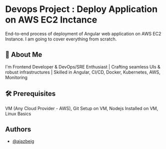 
# Devops Project : Deploy Application on AWS EC2 Inctance

End-to-end process of deployment of Angular web application on AWS EC2 Instance. I am going to cover everything from scratch.

## 🚀 About Me
I'm Frontend Developer & DevOps/SRE Enthusiast | Crafting seamless UIs & robust infrastructures | Skilled in Angular, CI/CD, Docker, Kubernetes, AWS, Monitoring

## 🛠 Prerequisites
VM (Any Cloud Provider - AWS), Git Setup on VM, Nodejs Installed on VM, Linux Basics

## Authors

- [@ajazbeig](https://github.com/ajazbeig-21)

